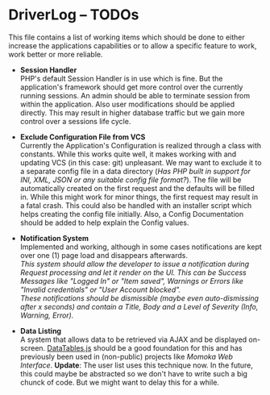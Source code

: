 # DriverLog &ndash; TODOs
This file contains a list of working items which should be done to either increase the
applications capabilities or to allow a specific feature to work, work better or more 
reliable.

- **Session Handler**<br>
PHP's default Session Handler is in use which is fine. But the application's framework should
get more control over the currently running sessions. An admin should be able to terminate
session from within the application. Also user modifications should be applied directly. This 
may result in higher database traffic but we gain more control over a sessions life cycle.

- **Exclude Configuration File from VCS**<br>
Currently the Application's Configuration is realized through a class with constants. While this
works quite well, it makes working with and updating VCS (in this case: git) unpleasant. We may
want to exclude it to a separate config file in a data directory (_Has PHP built in support for 
INI, XML, JSON or any suitable config file format?_). The file will be automatically created on
the first request and the defaults will be filled in. While this might work for minor things, 
the first request may result in a fatal crash. This could also be handled with an installer
script which helps creating the config file initially.
Also, a Config Documentation should be added to help explain the Config values.

- **Notification System**<br>
Implemented and working, although in some cases notifications are kept over one (1) page load 
and disappears afterwards.
<br>*This system should allow the developer to issue a notification during Request processing
and let it render on the UI. This can be Success Messages like "Logged In" or "Item saved",
Warnings or Errors like "Invalid credentials" or "User Account blocked".<br>
These notifications should be dismissible (maybe even auto-dismissing after _x_ seconds)
and contain a Title, Body and a Level of Severity (Info, Warning, Error).*

- **Data Listing**<br>
A system that allows data to be retrieved via AJAX and be displayed on-screen. 
[DataTables.js](https://datatables.net/) should be a good foundation for this and has 
previously been used in (non-public) projects like _Momoka Web Interface_.
**Update**: The user list uses this technique now. In the future, this could maybe be abstracted
so we don't have to write such a big chunck of code. But we might want to delay this for a while.
